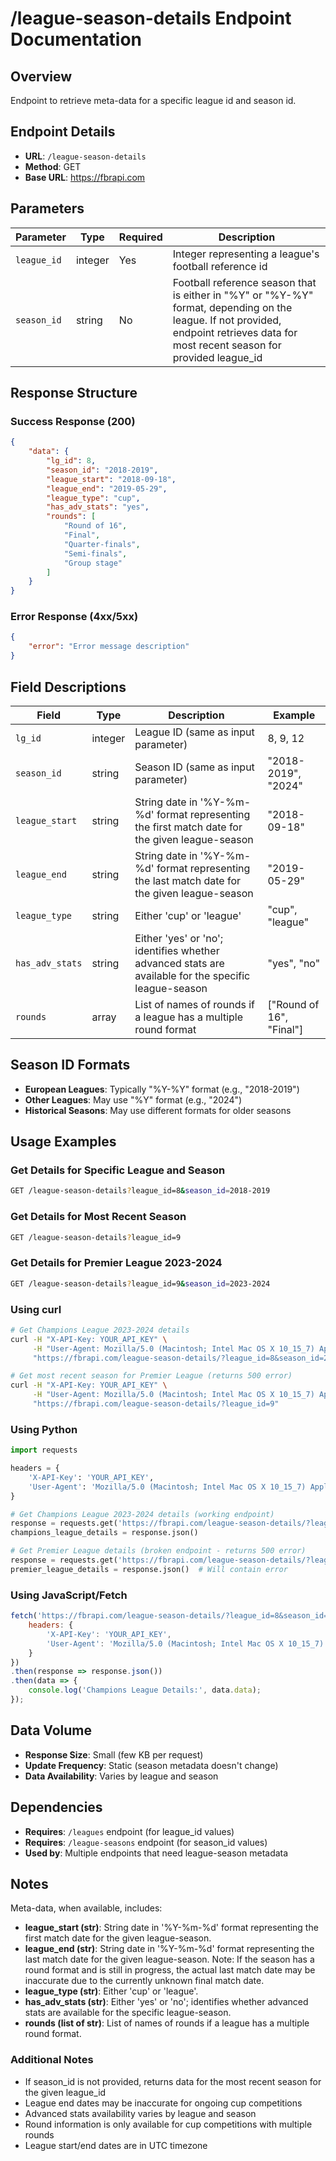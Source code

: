 # /league-season-details Endpoint Documentation

## Overview
Endpoint to retrieve meta-data for a specific league id and season id.

## Endpoint Details
- **URL**: `/league-season-details`
- **Method**: GET
- **Base URL**: https://fbrapi.com

## Parameters

| Parameter | Type | Required | Description |
|-----------|------|----------|-------------|
| `league_id` | integer | Yes | Integer representing a league's football reference id |
| `season_id` | string | No | Football reference season that is either in "%Y" or "%Y-%Y" format, depending on the league. If not provided, endpoint retrieves data for most recent season for provided league_id |

## Response Structure

### Success Response (200)
```json
{
    "data": {
        "lg_id": 8,
        "season_id": "2018-2019",
        "league_start": "2018-09-18",
        "league_end": "2019-05-29",
        "league_type": "cup",
        "has_adv_stats": "yes",
        "rounds": [
            "Round of 16",
            "Final",
            "Quarter-finals",
            "Semi-finals",
            "Group stage"
        ]
    }
}
```

### Error Response (4xx/5xx)
```json
{
    "error": "Error message description"
}
```

## Field Descriptions

| Field | Type | Description | Example |
|-------|------|-------------|---------|
| `lg_id` | integer | League ID (same as input parameter) | 8, 9, 12 |
| `season_id` | string | Season ID (same as input parameter) | "2018-2019", "2024" |
| `league_start` | string | String date in '%Y-%m-%d' format representing the first match date for the given league-season | "2018-09-18" |
| `league_end` | string | String date in '%Y-%m-%d' format representing the last match date for the given league-season | "2019-05-29" |
| `league_type` | string | Either 'cup' or 'league' | "cup", "league" |
| `has_adv_stats` | string | Either 'yes' or 'no'; identifies whether advanced stats are available for the specific league-season | "yes", "no" |
| `rounds` | array | List of names of rounds if a league has a multiple round format | ["Round of 16", "Final"] |

## Season ID Formats
- **European Leagues**: Typically "%Y-%Y" format (e.g., "2018-2019")
- **Other Leagues**: May use "%Y" format (e.g., "2024")
- **Historical Seasons**: May use different formats for older seasons

## Usage Examples

### Get Details for Specific League and Season
```bash
GET /league-season-details?league_id=8&season_id=2018-2019
```

### Get Details for Most Recent Season
```bash
GET /league-season-details?league_id=9
```

### Get Details for Premier League 2023-2024
```bash
GET /league-season-details?league_id=9&season_id=2023-2024
```

### Using curl
```bash
# Get Champions League 2023-2024 details
curl -H "X-API-Key: YOUR_API_KEY" \
     -H "User-Agent: Mozilla/5.0 (Macintosh; Intel Mac OS X 10_15_7) AppleWebKit/537.36" \
     "https://fbrapi.com/league-season-details/?league_id=8&season_id=2023-2024"

# Get most recent season for Premier League (returns 500 error)
curl -H "X-API-Key: YOUR_API_KEY" \
     -H "User-Agent: Mozilla/5.0 (Macintosh; Intel Mac OS X 10_15_7) AppleWebKit/537.36" \
     "https://fbrapi.com/league-season-details/?league_id=9"
```

### Using Python
```python
import requests

headers = {
    'X-API-Key': 'YOUR_API_KEY',
    'User-Agent': 'Mozilla/5.0 (Macintosh; Intel Mac OS X 10_15_7) AppleWebKit/537.36'
}

# Get Champions League 2023-2024 details (working endpoint)
response = requests.get('https://fbrapi.com/league-season-details/?league_id=8&season_id=2023-2024', headers=headers)
champions_league_details = response.json()

# Get Premier League details (broken endpoint - returns 500 error)
response = requests.get('https://fbrapi.com/league-season-details/?league_id=9', headers=headers)
premier_league_details = response.json()  # Will contain error
```

### Using JavaScript/Fetch
```javascript
fetch('https://fbrapi.com/league-season-details/?league_id=8&season_id=2023-2024', {
    headers: {
        'X-API-Key': 'YOUR_API_KEY',
        'User-Agent': 'Mozilla/5.0 (Macintosh; Intel Mac OS X 10_15_7) AppleWebKit/537.36'
    }
})
.then(response => response.json())
.then(data => {
    console.log('Champions League Details:', data.data);
});
```

## Data Volume
- **Response Size**: Small (few KB per request)
- **Update Frequency**: Static (season metadata doesn't change)
- **Data Availability**: Varies by league and season

## Dependencies
- **Requires**: `/leagues` endpoint (for league_id values)
- **Requires**: `/league-seasons` endpoint (for season_id values)
- **Used by**: Multiple endpoints that need league-season metadata

## Notes

Meta-data, when available, includes:

- **league_start (str)**: String date in '%Y-%m-%d' format representing the first match date for the given league-season.
- **league_end (str)**: String date in '%Y-%m-%d' format representing the last match date for the given league-season. Note: If the season has a round format and is still in progress, the actual last match date may be inaccurate due to the currently unknown final match date.
- **league_type (str)**: Either 'cup' or 'league'.
- **has_adv_stats (str)**: Either 'yes' or 'no'; identifies whether advanced stats are available for the specific league-season.
- **rounds (list of str)**: List of names of rounds if a league has a multiple round format.

### Additional Notes
- If season_id is not provided, returns data for the most recent season for the given league_id
- League end dates may be inaccurate for ongoing cup competitions
- Advanced stats availability varies by league and season
- Round information is only available for cup competitions with multiple rounds
- League start/end dates are in UTC timezone 